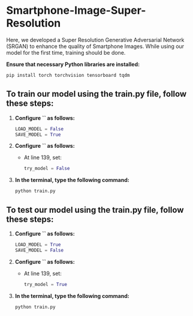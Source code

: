 # Smartphone-Image-Super-Resolution

Here, we developed a Super Resolution Generative Adversarial Network (SRGAN) to enhance the quality of Smartphone Images. While using our model for the first time, training should be done.

**Ensure that necessary Python libraries are installed:**

   ```bash
   pip install torch torchvision tensorboard tqdm
   ```

## To train our model using the train.py file, follow these steps:
1. **Configure **``** as follows:**

   ```python
   LOAD_MODEL = False
   SAVE_MODEL = True
   ```

2. **Configure **``** as follows:**

   - At line 139, set:
     ```python
     try_model = False
     ```

3. **In the terminal, type the following command:**

   ```bash
   python train.py
   ```

## To test our model using the train.py file, follow these steps:
1) **Configure **``** as follows:**

   ```python
   LOAD_MODEL = True
   SAVE_MODEL = False
   ```
   
2) **Configure **``** as follows:**

   - At line 139, set:
     ```python
     try_model = True
     ```
     
3. **In the terminal, type the following command:**

   ```bash
   python train.py
   ```

